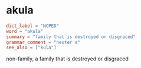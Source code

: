 # akula

``` toml
dict_label = "NCPED"
word = "akula"
summary = "family that is destroyed or disgraced"
grammar_comment = "neuter a"
see_also = ["kula"]
```

non\-family, a family that is destroyed or disgraced

